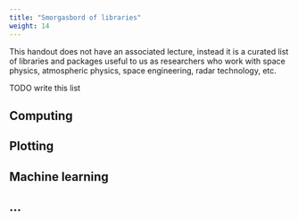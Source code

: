 ```yaml
---
title: "Smorgasbord of libraries"
weight: 14
---
```


This handout does not have an associated lecture, instead it is a curated list of libraries and
packages useful to us as researchers who work with space physics, atmospheric physics, space
engineering, radar technology, etc.

TODO write this list

## Computing

## Plotting

## Machine learning

## ...
